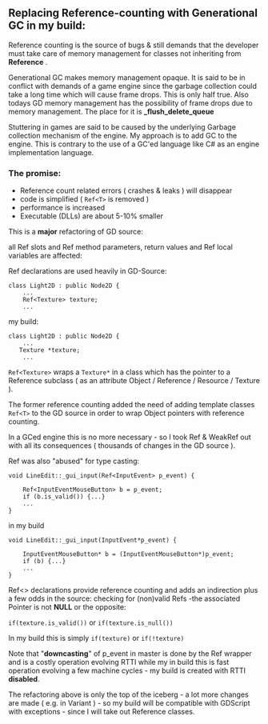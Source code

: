 ## Replacing Reference-counting with Generational GC in my build:
Reference counting is the source of bugs & still demands that the developer must take care of memory management for classes not inheriting from **Reference** 
.

Generational GC makes memory management opaque. It is said to be in conflict with demands of a game engine since the garbage collection could take a long time which will cause frame drops. This is only half true.
Also todays GD memory management has the possibility of frame drops due to memory management. The place for it is **_flush_delete_queue**

Stuttering in games are said to be caused by the underlying Garbage collection mechanism of the engine. My approach is to add GC to the engine. This is contrary to the use of a GC'ed language like C# as an engine implementation language.

### The promise: 

- Reference count related errors ( crashes & leaks ) will disappear
- code is simplified ( ```Ref<T>``` is removed )
- performance is increased
- Executable (DLLs) are about 5-10% smaller

This is a **major** refactoring of GD source:

all Ref<T> slots and Ref<T> method parameters, return values and Ref<T> local variables are affected:

Ref<T> declarations are used heavily in GD-Source:

```
class Light2D : public Node2D {
    ...
    Ref<Texture> texture;
    ...
```
my build:
```
class Light2D : public Node2D {
    ...
   Texture *texture;
    ...
```

```Ref<Texture>``` wraps a ```Texture*``` in a class which has the pointer to a Reference subclass ( as an attribute Object / Reference / Resource / Texture ).

The former reference counting added the need of adding template classes ```Ref<T>``` to the GD source in order to wrap Object pointers with reference counting.

In a GCed engine this is no more necessary - so I took Ref<T> & WeakRef<T> out with all its consequences ( thousands of changes in the GD source ).

Ref<T> was also "abused" for type casting:

```
void LineEdit::_gui_input(Ref<InputEvent> p_event) {

	Ref<InputEventMouseButton> b = p_event;
	if (b.is_valid()) {...}
    ...
}
```
in my build

```
void LineEdit::_gui_input(InputEvent*p_event) {

	InputEventMouseButton* b = (InputEventMouseButton*)p_event;
	if (b) {...}
    ...
}
```
Ref<> declarations provide reference counting and adds an indirection plus a few odds in the source: checking for (non)valid Refs -the associated Pointer is not **NULL** or the opposite:

```if(texture.is_valid())```
or 
```if(texture.is_null())```

In my build this is simply 
```if(texture)```
or 
```if(!texture)```

Note that "**downcasting**" of p_event in master is done by the Ref wrapper and is a costly operation evolving RTTI while my in build this is fast operation evolving a few machine cycles - my build is created with RTTI **disabled**.

The refactoring above is only the top of the iceberg - a lot more changes are made ( e.g. in Variant ) - so my build will be compatible with GDScript with exceptions - since I will take out Reference classes.
